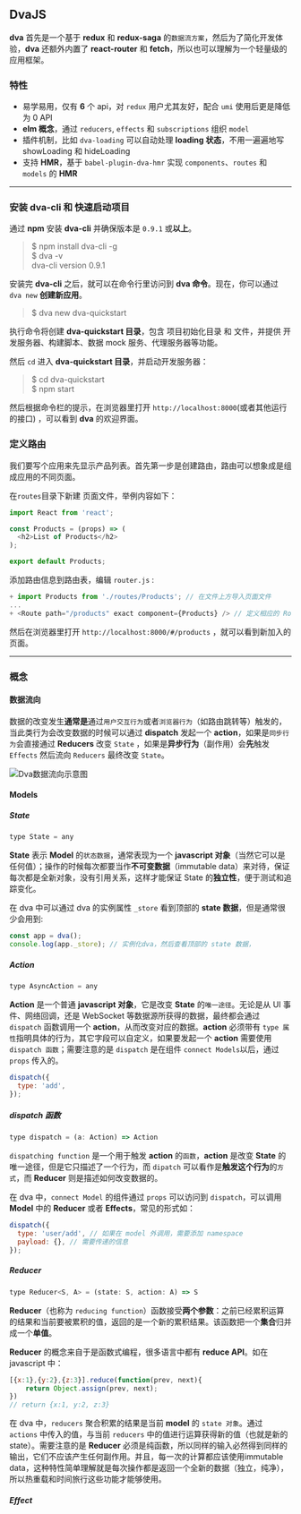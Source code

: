 ## DvaJS

**dva** 首先是一个基于 **redux** 和 **redux-saga** 的`数据流方案`，然后为了简化开发体验，**dva** 还额外内置了 **react-router** 和 **fetch**，所以也可以理解为一个轻量级的应用框架。

### 特性

* 易学易用，仅有 **6** 个 api，对 `redux` 用户尤其友好，配合 `umi` 使用后更是降低为 0 API
* **elm 概念**，通过 `reducers`, `effects` 和 `subscriptions` 组织 `model`
* 插件机制，比如 `dva-loading` 可以自动处理 **loading 状态**，不用一遍遍地写 showLoading 和 hideLoading
* 支持 **HMR**，基于 `babel-plugin-dva-hmr` 实现 `components`、`routes` 和 `models` 的 **HMR**

---

### 安装 dva-cli 和 快速启动项目

通过 **npm** 安装 **dva-cli** 并确保版本是 `0.9.1` 或**以上**。

> $ npm install dva-cli -g<br/>
> $ dva -v<br/>
> dva-cli version 0.9.1

安装完 **dva-cli** 之后，就可以在命令行里访问到 **dva 命令**。现在，你可以通过 `dva new` **创建新应用**。

> $ dva new dva-quickstart

执行命令将创建 **dva-quickstart 目录**，包含 项目初始化目录 和 文件，并提供 开发服务器、构建脚本、数据 mock 服务、代理服务器等功能。

然后 `cd` 进入 **dva-quickstart 目录**，并启动开发服务器：

> $ cd dva-quickstart<br/>
> $ npm start

然后根据命令栏的提示，在浏览器里打开 `http://localhost:8000`(或者其他运行的接口) ，可以看到 **dva** 的欢迎界面。

### 定义路由

我们要写个应用来先显示产品列表。首先第一步是创建路由，路由可以想象成是组成应用的不同页面。

在`routes`目录下新建 页面文件，举例内容如下：
```js
import React from 'react';

const Products = (props) => (
  <h2>List of Products</h2>
);

export default Products;
```
添加路由信息到路由表，编辑 `router.js` :
```js
+ import Products from './routes/Products'; // 在文件上方导入页面文件
...
+ <Route path="/products" exact component={Products} /> // 定义相应的 Router 挑战
```
然后在浏览器里打开 `http://localhost:8000/#/products` ，就可以看到新加入的页面。

---

### 概念

#### 数据流向

数据的改变发生**通常是**通过`用户交互行为`或者`浏览器行为`（如路由跳转等）触发的，当此类行为会改变数据的时候可以通过 **dispatch** 发起一个 **action**，如果是`同步行为`会直接通过 **Reducers** 改变 `State` ，如果是**异步行为**（副作用）会**先**触发 `Effects` 然后流向 `Reducers` 最终改变 `State`。

![Dva数据流向示意图]()

#### Models

##### State

```js
type State = any
```

**State** 表示 **Model** 的`状态数据`，通常表现为一个 **javascript 对象**（当然它可以是任何值）；操作的时候每次都要当作**不可变数据**（immutable data）来对待，保证每次都是全新对象，没有引用关系，这样才能保证 State 的**独立性**，便于测试和追踪变化。

在 dva 中可以通过 dva 的实例属性 `_store` 看到顶部的 **state 数据**，但是通常很少会用到:

```js
const app = dva();
console.log(app._store); // 实例化dva，然后查看顶部的 state 数据，
```

##### Action

```js
type AsyncAction = any
```

**Action** 是一个普通 **javascript 对象**，它是改变 **State** 的`唯一途径`。无论是从 UI 事件、网络回调，还是 WebSocket 等数据源所获得的数据，最终都会通过 `dispatch` 函数调用一个 **action**，从而改变对应的数据。**action** 必须带有 `type 属性`指明具体的行为，其它字段可以自定义，如果要发起一个 **action** 需要使用 `dispatch 函数`；需要注意的是 `dispatch` 是在组件 `connect Models`以后，通过 `props` 传入的。

```js
dispatch({
  type: 'add',
});
```

##### dispatch 函数

```js
type dispatch = (a: Action) => Action
```

`dispatching function` 是一个用于触发 **action** 的`函数`，**action** 是改变 **State** 的唯一途径，但是它只描述了一个行为，而 `dipatch` 可以看作是**触发这个行为**的`方式`，而 **Reducer** 则是描述如何改变数据的。

在 dva 中，`connect Model` 的组件通过 `props` 可以访问到 `dispatch`，可以调用 **Model** 中的 **Reducer** 或者 **Effects**，常见的形式如：

```js
dispatch({
  type: 'user/add', // 如果在 model 外调用，需要添加 namespace
  payload: {}, // 需要传递的信息
});
```

##### Reducer

```js
type Reducer<S, A> = (state: S, action: A) => S
```

**Reducer**（也称为 `reducing function`）函数接受**两个参数**：之前已经累积运算的结果和当前要被累积的值，返回的是一个新的累积结果。该函数把一个**集合**归并成一个**单值**。

**Reducer** 的概念来自于是函数式编程，很多语言中都有 **reduce API**。如在 javascript 中：

```js
[{x:1},{y:2},{z:3}].reduce(function(prev, next){
    return Object.assign(prev, next);
})
// return {x:1, y:2, z:3}
```

在 dva 中，`reducers` 聚合积累的结果是当前 **model** 的 `state 对象`。通过 `actions` 中传入的值，与当前 `reducers` 中的值进行运算获得新的值（也就是新的 state）。需要注意的是 **Reducer** 必须是纯函数，所以同样的输入必然得到同样的输出，它们不应该产生任何副作用。并且，每一次的计算都应该使用immutable data，这种特性简单理解就是每次操作都是返回一个全新的数据（独立，纯净），所以热重载和时间旅行这些功能才能够使用。

##### Effect
